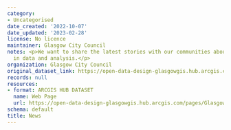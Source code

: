 ```yaml
---
category:
- Uncategorised
date_created: '2022-10-07'
date_updated: '2023-02-28'
license: No licence
maintainer: Glasgow City Council
notes: <p>We want to share the latest stories with our communities about developments
  in data and analysis.</p>
organization: Glasgow City Council
original_dataset_link: https://open-data-design-glasgowgis.hub.arcgis.com/pages/GlasgowGIS::news
records: null
resources:
- format: ARCGIS HUB DATASET
  name: Web Page
  url: https://open-data-design-glasgowgis.hub.arcgis.com/pages/GlasgowGIS::news
schema: default
title: News
---
```

